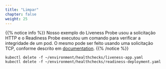 ```yaml
---
title: "Limpar"
chapter: false
weight: 25
---
```

{{% notice info %}}
Nosso exemplo do Liveness Probe usou a solicitação HTTP e o Readiness Probe executou um comando para verificar a integridade de um pod. O mesmo pode ser feito usando uma solicitação TCP, conforme descrito em [documentation](https://kubernetes.io/docs/tasks/configure-pod-container/configure-liveness-readiness-probes/).
{{% /notice %}}
```
kubectl delete -f ~/environment/healthchecks/liveness-app.yaml
kubectl delete -f ~/environment/healthchecks/readiness-deployment.yaml
```


